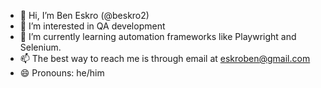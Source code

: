 - 👋 Hi, I’m Ben Eskro (@beskro2)
- 👀 I’m interested in QA development
- 🌱 I’m currently learning automation frameworks like Playwright and Selenium.
- 📫 The best way to reach me is through email at eskroben@gmail.com
- 😄 Pronouns: he/him



<!---
beskro2/beskro2 is a ✨ special ✨ repository because its `README.md` (this file) appears on your GitHub profile.
You can click the Preview link to take a look at your changes.
--->
